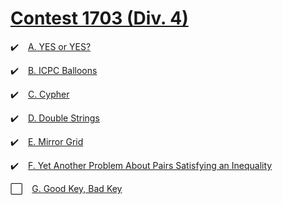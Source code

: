# [Contest 1703 (Div. 4)](https://codeforces.com/contest/1703)

✔️ &ensp; [A.	YES or YES?](https://codeforces.com/contest/1703/problem/A)

✔️ &ensp; [B.	ICPC Balloons](https://codeforces.com/contest/1703/problem/B)

✔️ &ensp; [C.	Cypher](https://codeforces.com/contest/1703/problem/C)

✔️ &ensp; [D.	Double Strings](https://codeforces.com/contest/1703/problem/D)

✔️ &ensp; [E.	Mirror Grid](https://codeforces.com/contest/1703/problem/E)

✔️ &ensp; [F.	Yet Another Problem About Pairs Satisfying an Inequality](https://codeforces.com/contest/1703/problem/F)

⬜ &ensp; [G.	Good Key, Bad Key](https://codeforces.com/contest/1703/problem/G) 
